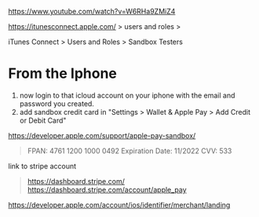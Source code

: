 https://www.youtube.com/watch?v=W6RHa9ZMiZ4

https://itunesconnect.apple.com/ > users and roles >

iTunes Connect > Users and Roles > Sandbox Testers

# From the Iphone
1. now login to that icloud account on your iphone with the email and password you created.
2. add sandbox credit card in "Settings > Wallet & Apple Pay > Add Credit or Debit Card"

https://developer.apple.com/support/apple-pay-sandbox/

> FPAN: 4761 1200 1000 0492
> Expiration Date: 11/2022
> CVV: 533

link to stripe account

> https://dashboard.stripe.com/
https://dashboard.stripe.com/account/apple_pay



https://developer.apple.com/account/ios/identifier/merchant/landing
